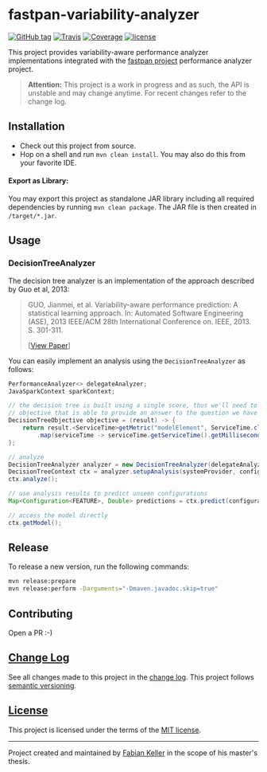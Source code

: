 # fastpan-variability-analyzer

[![GitHub tag](https://img.shields.io/github/tag/DECLARE-Project/fastpan-variability-analyzer.svg?maxAge=30)](https://github.com/DECLARE-Project/fastpan-variability-analyzer/releases)
[![Travis](https://img.shields.io/travis/DECLARE-Project/fastpan-variability-analyzer.svg?maxAge=30)](https://travis-ci.org/DECLARE-Project/fastpan-variability-analyzer)
[![Coverage](https://img.shields.io/codecov/c/github/DECLARE-Project/fastpan-variability-analyzer.svg?maxAge=30)](https://codecov.io/gh/DECLARE-Project/fastpan-variability-analyzer)
[![license](https://img.shields.io/github/license/DECLARE-Project/fastpan-variability-analyzer.svg?maxAge=30)](LICENSE)

This project provides variability-aware performance analyzer implementations integrated with the [fastpan project](https://github.com/DECLARE-Project/fastpan) performance analyzer project.



> **Attention:** This project is a work in progress and as such, the API is unstable and may change anytime. For recent changes refer to the change log.


## Installation

- Check out this project from source.
- Hop on a shell and run `mvn clean install`. You may also do this from your favorite IDE.

#### Export as Library:

You may export this project as standalone JAR library including all required dependencies by running `mvn clean package`. The JAR file is then created in `/target/*.jar`.


## Usage

### DecisionTreeAnalyzer

The decision tree analyzer is an implementation of the approach described by Guo et al, 2013:

> GUO, Jianmei, et al. Variability-aware performance prediction: A statistical learning approach. 
> In: Automated Software Engineering (ASE), 2013 IEEE/ACM 28th International Conference on. IEEE, 2013. S. 301-311.
>
> [[View Paper](http://gsd.uwaterloo.ca/sites/default/files/ase2013cpm.pdf)]

You can easily implement an analysis using the `DecisionTreeAnalyzer` as follows:

```java
PerformanceAnalyzer<> delegateAnalyzer;
JavaSparkContext sparkContext;

// the decision tree is built using a single score, thus we'll need to define an 
// objective that is able to provide an answer to the question we have
DecisionTreeObjective objective = (result) -> {
    return result.<ServiceTime>getMetric("modelElement", ServiceTime.class)
        .map(serviceTime -> serviceTime.getServiceTime().getMilliseconds());
};

// analyze
DecisionTreeAnalyzer analyzer = new DecisionTreeAnalyzer(delegateAnalyzer, objective, sparkContext);
DecisionTreeContext ctx = analyzer.setupAnalysis(systemProvider, configurationProvider);
ctx.analyze();

// use analysis results to predict unseen configurations
Map<Configuration<FEATURE>, Double> predictions = ctx.predict(configurationProvider);

// access the model directly
ctx.getModel();
```

## Release

To release a new version, run the following commands:

```sh
mvn release:prepare
mvn release:perform -Darguments="-Dmaven.javadoc.skip=true"
```


## Contributing

Open a PR :-)


## [Change Log](CHANGELOG.md)

See all changes made to this project in the [change log](CHANGELOG.md). This project follows [semantic versioning](http://semver.org/).


## [License](LICENSE)

This project is licensed under the terms of the [MIT license](LICENSE).


---

Project created and maintained by [Fabian Keller](http://www.fabian-keller.de) in the scope of his master's thesis.